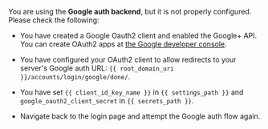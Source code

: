 You are using the **Google auth backend**, but it is not properly
configured. Please check the following:

* You have created a Google Oauth2 client and enabled the Google+ API.
You can create OAuth2 apps at [the Google developer console](https://console.developers.google.com).

* You have configured your OAuth2 client to allow redirects to your
server's Google auth URL: `{{ root_domain_uri }}/accounts/login/google/done/`.

* You have set `{{ client_id_key_name }}` in `{{ settings_path }}` and
`google_oauth2_client_secret` in `{{ secrets_path }}`.

* Navigate back to the login page and attempt the Google auth flow again.
